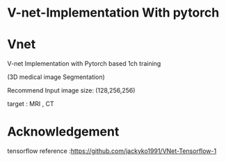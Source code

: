 # V-net-Implementation With pytorch
# Vnet

V-net Implementation with Pytorch based 1ch training

(3D medical image Segmentation)

Recommend Input image size: (128,256,256)

target : MRI , CT

# Acknowledgement

tensorflow reference :https://github.com/jackyko1991/VNet-Tensorflow-1
